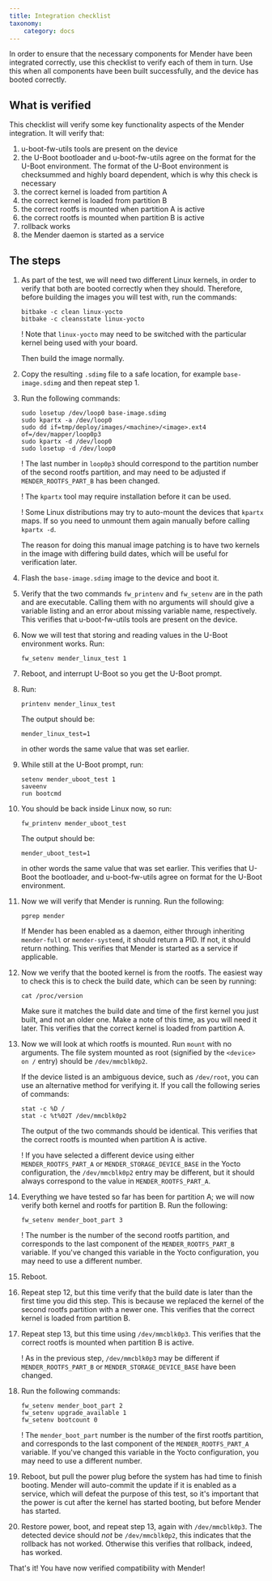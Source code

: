 ```yaml
---
title: Integration checklist
taxonomy:
    category: docs
---
```


In order to ensure that the necessary components for Mender have been integrated correctly, use this checklist to verify each of them in turn. Use this when all components have been built successfully, and the device has booted correctly.

## What is verified

This checklist will verify some key functionality aspects of the Mender integration. It will verify that:

1. u-boot-fw-utils tools are present on the device
2. the U-Boot bootloader and u-boot-fw-utils agree on the format for the U-Boot environment. The format of the U-Boot environment is checksummed and highly board dependent, which is why this check is necessary
3. the correct kernel is loaded from partition A
4. the correct kernel is loaded from partition B
5. the correct rootfs is mounted when partition A is active
6. the correct rootfs is mounted when partition B is active
7. rollback works
8. the Mender daemon is started as a service

## The steps

1. As part of the test, we will need two different Linux kernels, in order to verify that both are booted correctly when they should. Therefore, before building the images you will test with, run the commands:

   ```
   bitbake -c clean linux-yocto
   bitbake -c cleansstate linux-yocto
   ```

   ! Note that `linux-yocto` may need to be switched with the particular kernel being used with your board.

   Then build the image normally.

2. Copy the resulting `.sdimg` file to a safe location, for example `base-image.sdimg` and then repeat step 1.

3. Run the following commands:

   ```
   sudo losetup /dev/loop0 base-image.sdimg
   sudo kpartx -a /dev/loop0
   sudo dd if=tmp/deploy/images/<machine>/<image>.ext4 of=/dev/mapper/loop0p3
   sudo kpartx -d /dev/loop0
   sudo losetup -d /dev/loop0
   ```

   ! The last number in `loop0p3` should correspond to the partition number of the second rootfs partition, and may need to be adjusted if `MENDER_ROOTFS_PART_B` has been changed.

   ! The `kpartx` tool may require installation before it can be used.

   ! Some Linux distributions may try to auto-mount the devices that `kpartx` maps. If so you need to unmount them again manually before calling `kpartx -d`.

   The reason for doing this manual image patching is to have two kernels in the image with differing build dates, which will be useful for verification later.

4. Flash the `base-image.sdimg` image to the device and boot it.

5. Verify that the two commands `fw_printenv` and `fw_setenv` are in the path and are executable. Calling them with no arguments will should give a variable listing and an error about missing variable name, respectively. This verifies that u-boot-fw-utils tools are present on the device.

6. Now we will test that storing and reading values in the U-Boot environment works. Run:

   ```
   fw_setenv mender_linux_test 1
   ```

7. Reboot, and interrupt U-Boot so you get the U-Boot prompt.

8. Run:

   ```
   printenv mender_linux_test
   ```

   The output should be:

   ```
   mender_linux_test=1
   ```

   in other words the same value that was set earlier.

9. While still at the U-Boot prompt, run:

   ```
   setenv mender_uboot_test 1
   saveenv
   run bootcmd
   ```

10. You should be back inside Linux now, so run:

    ```
    fw_printenv mender_uboot_test
    ```

    The output should be:

    ```
    mender_uboot_test=1
    ```

    in other words the same value that was set earlier. This verifies that U-Boot the bootloader, and u-boot-fw-utils agree on format for the U-Boot environment.

11. Now we will verify that Mender is running. Run the following:

    ```
    pgrep mender
    ```

    If Mender has been enabled as a daemon, either through inheriting `mender-full` or `mender-systemd`, it should return a PID. If not, it should return nothing. This verifies that Mender is started as a service if applicable.

12. Now we verify that the booted kernel is from the rootfs. The easiest way to check this is to check the build date, which can be seen by running:

    ```
    cat /proc/version
    ```

    Make sure it matches the build date and time of the first kernel you just built, and not an older one. Make a note of this time, as you will need it later. This verifies that the correct kernel is loaded from partition A.

13. Now we will look at which rootfs is mounted. Run `mount` with no arguments. The file system mounted as root (signified by the `<device> on /` entry) should be `/dev/mmcblk0p2`.

    If the device listed is an ambiguous device, such as `/dev/root`, you can use an alternative method for verifying it. If you call the following series of commands:

    ```
    stat -c %D /
    stat -c %t%02T /dev/mmcblk0p2
    ```

    The output of the two commands should be identical. This verifies that the correct rootfs is mounted when partition A is active.

    ! If you have selected a different device using either `MENDER_ROOTFS_PART_A` or `MENDER_STORAGE_DEVICE_BASE` in the Yocto configuration, the `/dev/mmcblk0p2` entry may be different, but it should always correspond to the value in `MENDER_ROOTFS_PART_A`.

14. Everything we have tested so far has been for partition A; we will now verify both kernel and rootfs for partition B. Run the following:

    ```
    fw_setenv mender_boot_part 3
    ```

    ! The number is the number of the second rootfs partition, and corresponds to the last component of the `MENDER_ROOTFS_PART_B` variable. If you've changed this variable in the Yocto configuration, you may need to use a different number.

15. Reboot.

16. Repeat step 12, but this time verify that the build date is later than the first time you did this step. This is because we replaced the kernel of the second rootfs partition with a newer one. This verifies that the correct kernel is loaded from partition B.

17. Repeat step 13, but this time using `/dev/mmcblk0p3`. This verifies that the correct rootfs is mounted when partition B is active.

    ! As in the previous step, `/dev/mmcblk0p3` may be different if `MENDER_ROOTFS_PART_B` or `MENDER_STORAGE_DEVICE_BASE` have been changed.

18. Run the following commands:

    ```
    fw_setenv mender_boot_part 2
    fw_setenv upgrade_available 1
    fw_setenv bootcount 0
    ```

    ! The `mender_boot_part` number is the number of the first rootfs partition, and corresponds to the last component of the `MENDER_ROOTFS_PART_A` variable. If you've changed this variable in the Yocto configuration, you may need to use a different number.

19. Reboot, but pull the power plug before the system has had time to finish booting. Mender will auto-commit the update if it is enabled as a service, which will defeat the purpose of this test, so it's important that the power is cut after the kernel has started booting, but before Mender has started.

20. Restore power, boot, and repeat step 13, again with `/dev/mmcblk0p3`. The detected device should *not* be `/dev/mmcblk0p2`, this indicates that the rollback has not worked. Otherwise this verifies that rollback, indeed, has worked.

That's it! You have now verified compatibility with Mender!
